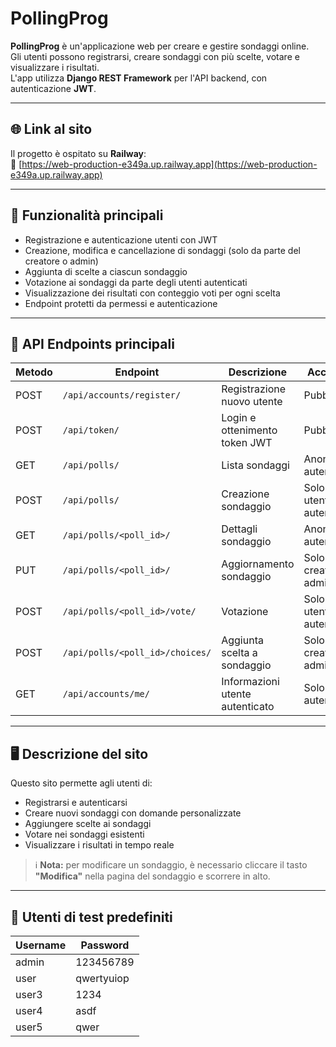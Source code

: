# PollingProg

**PollingProg** è un'applicazione web per creare e gestire sondaggi online.  
Gli utenti possono registrarsi, creare sondaggi con più scelte, votare e visualizzare i risultati.  
L'app utilizza **Django REST Framework** per l'API backend, con autenticazione **JWT**.

---

## 🌐 Link al sito

Il progetto è ospitato su **Railway**:  
🔗 [https://web-production-e349a.up.railway.app](https://web-production-e349a.up.railway.app)

---

## 🚀 Funzionalità principali

- Registrazione e autenticazione utenti con JWT
- Creazione, modifica e cancellazione di sondaggi (solo da parte del creatore o admin)
- Aggiunta di scelte a ciascun sondaggio
- Votazione ai sondaggi da parte degli utenti autenticati
- Visualizzazione dei risultati con conteggio voti per ogni scelta
- Endpoint protetti da permessi e autenticazione

---

## 🔐 API Endpoints principali

| Metodo | Endpoint                         | Descrizione                           | Accesso                   |
|--------|----------------------------------|---------------------------------------|---------------------------|
| POST   | `/api/accounts/register/`        | Registrazione nuovo utente            | Pubblico                  |
| POST   | `/api/token/`                    | Login e ottenimento token JWT         | Pubblico                  |
| GET    | `/api/polls/`                    | Lista sondaggi                        | Anonimi e autenticati     |
| POST   | `/api/polls/`                    | Creazione sondaggio                   | Solo utenti autenticati   |
| GET    | `/api/polls/<poll_id>/`          | Dettagli sondaggio                    | Anonimi e autenticati     |
| PUT    | `/api/polls/<poll_id>/`          | Aggiornamento sondaggio               | Solo creatore o admin     |
| POST   | `/api/polls/<poll_id>/vote/`     | Votazione                              | Solo utenti autenticati   |
| POST   | `/api/polls/<poll_id>/choices/`  | Aggiunta scelta a sondaggio           | Solo creatore o admin     |
| GET    | `/api/accounts/me/`              | Informazioni utente autenticato       | Solo autenticati          |

---

## 🖥️ Descrizione del sito

Questo sito permette agli utenti di:
- Registrarsi e autenticarsi
- Creare nuovi sondaggi con domande personalizzate
- Aggiungere scelte ai sondaggi
- Votare nei sondaggi esistenti
- Visualizzare i risultati in tempo reale

> ℹ️ **Nota:** per modificare un sondaggio, è necessario cliccare il tasto **"Modifica"** nella pagina del sondaggio e scorrere in alto.

---

## 👤 Utenti di test predefiniti

| Username | Password     |
|----------|--------------|
| admin    | 123456789    |
| user     | qwertyuiop   |
| user3    | 1234         |
| user4    | asdf         |
| user5    | qwer         |





